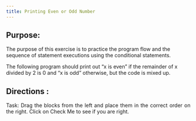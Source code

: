 ```yaml
---
title: Printing Even or Odd Number
---
```


## Purpose:

 <p>The purpose of this exercise is to practice the program flow and the sequence of statement executions using the conditional statements.</p>

<p>The following program should print out “x is even” if the remainder of x divided by 2 is 0 and “x is odd” otherwise, but the code is mixed up.</p>

## Directions :

<div style="text-align: justify">
    <p>Task: Drag the blocks from the left and place them in the correct order on the right. Click on Check Me to see if you are right.</p>
